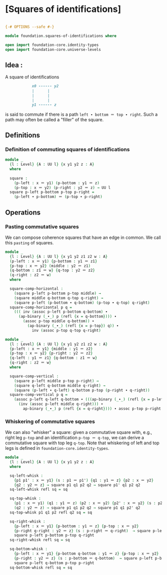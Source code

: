 # [Squares of identifications]

```agda

{-# OPTIONS --safe #-}

module foundation.squares-of-identifications where

open import foundation-core.identity-types
open import foundation-core.universe-levels
```

## Idea :

A square of identifications

```md
            x0 ------ y2
            |      |
            |      | 
            |      |
            y1 ------ z
```

is said to commute if there is a path `left ∙ bottom ＝ top ∙ right`. Such a path may often be called a "filler" of the square.

## Definitions

### Definition of commuting squares of identifications

```agda
module _
  {l : Level} {A : UU l} {x y1 y2 z : A}
  where
  
  square :
    (p-left : x ＝ y1) (p-bottom : y1 ＝ z)
    (p-top : x ＝ y2) (p-right : y2 ＝ z) → UU l
  square p-left p-bottom p-top p-right =
    (p-left ∙ p-bottom) ＝ (p-top ∙ p-right)
```

## Operations

### Pasting commutative squares

We can compose coherence squares that have an edge in common. We call this `pasting` of squares.

```agda
module _
  {l : Level} {A : UU l} {x y1 y2 z1 z2 w : A}
  (p-left : x ＝ y1) {p-bottom : y1 ＝ z1}
  {p-top : x ＝ y2} (middle : y2 ＝ z1)
  {q-bottom : z1 ＝ w} {q-top : y2 ＝ z2}
  (q-right : z2 ＝ w)
  where

  square-comp-horizontal :
    (square p-left p-bottom p-top middle) →
    (square middle q-bottom q-top q-right) →
    (square p-left (p-bottom ∙ q-bottom) (p-top ∙ q-top) q-right)
  square-comp-horizontal p q =
    ((( inv (assoc p-left p-bottom q-bottom) ∙
      (ap-binary (_∙_) p (refl {x = q-bottom}))) ∙
        (assoc p-top middle q-bottom)) ∙
          (ap-binary (_∙_) (refl {x = p-top}) q)) ∙
            inv (assoc p-top q-top q-right)

module _
  {l : Level} {A : UU l} {x y1 y2 z1 z2 w : A}
  {p-left : x ＝ y1} {middle : y1 ＝ z2}
  {p-top : x ＝ y2} {p-right : y2 ＝ z2}
  {q-left : y1 ＝ z1} {q-bottom : z1 ＝ w}
  {q-right : z2 ＝ w}
  where

  square-comp-vertical :
    (square p-left middle p-top p-right) →
    (square q-left q-bottom middle q-right) →
    (square (p-left ∙ q-left) q-bottom p-top (p-right ∙ q-right))
  square-comp-vertical p q =
    (assoc p-left q-left q-bottom ∙ (((ap-binary (_∙_) (refl {x = p-left}) q) ∙
      (inv (assoc p-left middle q-right))) ∙
        ap-binary (_∙_) p (refl {x = q-right}))) ∙ assoc p-top p-right q-right

```

### Whiskering of commutative squares

We can also "whisker" a square: given a commutative square with, e.g., right leg `p-top` and an identification `p-top ＝ q-top`, we can derive a commutative square with top leg `q-top`. Note that whiskering of left and top legs is defined in `foundation-core.identity-types`.

```agda
module _
  {l : Level} {A : UU l} {x y1 y2 z : A}
  where

  sq-left-whisk :
    {p1 p1' : x ＝ y1} (s : p1 ＝ p1') {q1 : y1 ＝ z} {p2 : x ＝ y2}
    {q2 : y2 ＝ z} → square p1 q1 p2 q2 → square p1' q1 p2 q2
  sq-left-whisk refl sq = sq

  sq-top-whisk :
    (p1 : x ＝ y1) (q1 : y1 ＝ z) (p2 : x ＝ y2) {p2' : x ＝ y2} (s : p2 ＝ p2')
    (q2 : y2 ＝ z) → square p1 q1 p2 q2 → square p1 q1 p2' q2
  sq-top-whisk p1 q1 p2 refl q2 sq = sq

  sq-right-whisk :
    {p-left : x ＝ y1} {p-bottom : y1 ＝ z} {p-top : x ＝ y2}
    {p-right q-right : y2 ＝ z} (s : p-right ＝ q-right)  → square p-left p-bottom p-top p-right →
    square p-left p-bottom p-top q-right
  sq-right-whisk refl sq = sq

  sq-bottom-whisk :
    {p-left : x ＝ y1} {p-bottom q-bottom : y1 ＝ z} {p-top : x ＝ y2}
    {p-right : y2 ＝ z} (s : p-bottom ＝ q-bottom)  → square p-left p-bottom p-top p-right →
    square p-left q-bottom p-top p-right
  sq-bottom-whisk refl sq = sq
```

